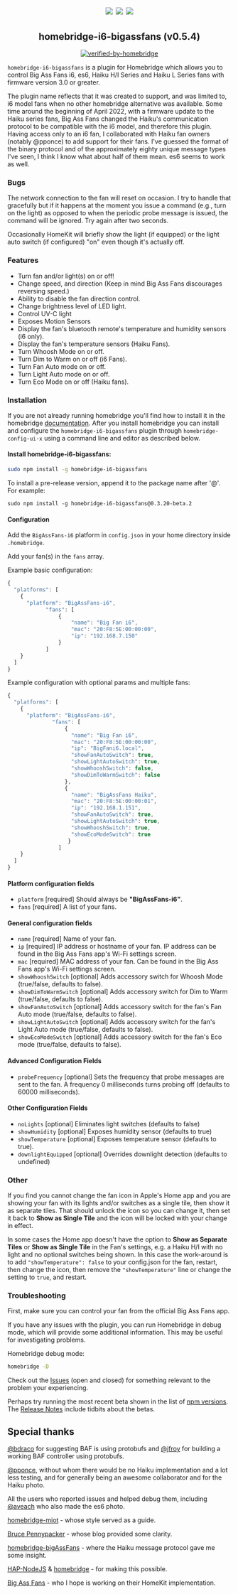 <span align="center">
<h1 align="center"><img src="https://raw.githubusercontent.com/oogje/homebridge-i6-bigAssFans/main/IMG_3799.jpg"/>
<img src="https://raw.githubusercontent.com/oogje/homebridge-i6-bigAssFans/main/HaikuH.jpg"/>
<img src="https://raw.githubusercontent.com/oogje/homebridge-i6-bigAssFans/main/es6.jpeg"/>
</h1>

## homebridge-i6-bigassfans (v0.5.4)

[![verified-by-homebridge](https://badgen.net/badge/homebridge/verified/purple)](https://github.com/homebridge/homebridge/wiki/Verified-Plugins)
<!-- [![homebridge-miot](https://badgen.net/npm/v/homebridge-bigassfans-i6?icon=npm)](https://www.npmjs.com/package/homebridge-bigassfans-i6)
[![mit-license](https://badgen.net/npm/license/lodash)](https://github.com/oogje/homebridge-bigassfans-i6/blob/master/LICENSE)
<!-- [![follow-me-on-twitter](https://badgen.net/twitter/follow/merdok_dev?icon=twitter)](https://twitter.com/merdok_dev) -->
<!-- [![join-discord](https://badgen.net/badge/icon/discord?icon=discord&label=homebridge-xiaomi-fan)](https://discord.gg/AFYUZbk) -->

</span>

`homebridge-i6-bigassfans` is a plugin for Homebridge which allows you to control Big Ass Fans i6, es6, Haiku H/I Series and Haiku L Series fans with firmware version 3.0 or greater.

The plugin name reflects that it was created to support, and was limited to, i6 model fans when no other homebridge
alternative was available. 
Some time around the beginning of April 2022, with a firmware update to the Haiku series fans, Big Ass Fans changed the Haiku's
communication protocol to be compatible with the i6 model, and therefore this plugin. 
Having access only to an i6 fan, I collaborated with Haiku fan owners (notably @pponce) to add support for their fans. 
I've guessed the format of the binary protocol and of the approximately eighty unique message types I've seen, I think I know what about half of them mean.  es6 seems to work as well.

### **Bugs**

The network connection to the fan will reset on occasion.  I try to handle that gracefully but if it happens at the moment you
issue a command (e.g., turn on the light) as opposed to when the periodic probe message is issued, the command will be ignored.  Try again after two seconds.

Occasionally HomeKit will briefly show the light (if equipped) or the light auto switch (if configured) "on" even though it's actually off.


### **Features**

* Turn fan and/or light(s) on or off!
* Change speed, and direction (Keep in mind Big Ass Fans discourages reversing speed.)
* Ability to disable the fan direction control.
* Change brightness level of LED light.
* Control UV-C light
* Exposes Motion Sensors
* Display the fan's bluetooth remote's temperature and humidity sensors (i6 only).
* Display the fan's temperature sensors (Haiku Fans).
* Turn Whoosh Mode on or off.
* Turn Dim to Warm on or off (i6 Fans).
* Turn Fan Auto mode on or off.
* Turn Light Auto mode on or off.
* Turn Eco Mode on or off (Haiku fans).

### **Installation**

If you are not already running homebridge you'll find how to install it in the homebridge [documentation](https://github.com/homebridge/homebridge#readme).  After you install homebridge you can install and configure the `homebridge-i6-bigassfans` plugin through `homebridge-config-ui-x` using a command line and editor as described below.

#### Install homebridge-i6-bigassfans:

```sh
sudo npm install -g homebridge-i6-bigassfans
```
To install a pre-release version, append it to the package name after '@'.  For example:
```
sudo npm install -g homebridge-i6-bigassfans@0.3.20-beta.2
```

#### **Configuration**

Add the `BigAssFans-i6` platform in `config.json` in your home directory inside `.homebridge`.

Add your fan(s) in the `fans` array.

Example basic configuration:

```js
{
  "platforms": [
    {
      "platform": "BigAssFans-i6",
            "fans": [
                {
                    "name": "Big Fan i6",
                    "mac": "20:F8:5E:00:00:00",
                    "ip": "192.168.7.150"
                }
            ]
    }
  ]
}
```

Example configuration with optional params and multiple fans:

```js
{
  "platforms": [
    {
      "platform": "BigAssFans-i6",
              "fans": [
                  {
                    "name": "Big Fan i6",
                    "mac": "20:F8:5E:00:00:00",
                    "ip": "BigFani6.local",
                    "showFanAutoSwitch": true,
                    "showLightAutoSwitch": true,
                    "showWhooshSwitch": false,
                    "showDimToWarmSwitch": false
                  },
                  {
                    "name": "BigAssFans Haiku",
                    "mac": "20:F8:5E:00:00:01",
                    "ip": "192.168.1.151",
                    "showFanAutoSwitch": true,
                    "showLightAutoSwitch": true,
                    "showWhooshSwitch": true,
                    "showEcoModeSwitch": true
                   }
                ]
    }
  ]
}
```

#### Platform configuration fields

* `platform` [required]
Should always be **"BigAssFans-i6"**.
* `fans` [required]
A list of your fans.

#### General configuration fields

* `name` [required]
Name of your fan.
* `ip` [required]
IP address or hostname of your fan.  IP address can be found in the Big Ass Fans app's Wi-Fi settings screen.
* `mac` [required]
MAC address of your fan.  Can be found in the Big Ass Fans app's Wi-Fi settings screen.
* `showWhooshSwitch` [optional]
Adds accessory switch for Whoosh Mode (true/false, defaults to false).
* `showDimToWarmSwitch` [optional]
Adds accessory switch for Dim to Warm (true/false, defaults to false).
* `showFanAutoSwitch` [optional]
Adds accessory switch for the fan's Fan Auto mode (true/false, defaults to false).
* `showLightAutoSwitch` [optional]
Adds accessory switch for the fan's Light Auto mode (true/false, defaults to false).
* `showEcoModeSwitch` [optional]
Adds accessory switch for the fan's Eco mode (true/false, defaults to false).

#### Advanced Configuration Fields

* `probeFrequency` [optional]
Sets the frequency that probe messages are sent to the fan.  A frequency 0 milliseconds turns probing off (defaults to 60000 milliseconds).

#### Other Configuration Fields
* `noLights` [optional] Eliminates light switches (defaults to false)
* `showHumidity` [optional] Exposes humidity sensor (defaults to true)
* `showTemperature` [optional] Exposes temperature sensor (defaults to true).
* `downlightEquipped` [optional] Overrides downlight detection (defaults to undefined)

### **Other**

If you find you cannot change the fan icon in Apple's Home app and you are showing your fan with its lights and/or switches as a single tile, then show it as separate tiles.  That should unlock the icon so you can change it, then set it back to **Show as Single Tile** and the icon will be locked with your change in effect.

In some cases the Home app doesn't have the option to **Show as Separate Tiles** or **Show as Single Tile** in the Fan's settings, e.g. a Haiku H/I with no light and no optional switches being shown.  In this case the work-around is to add `"showTemperature": false` to your  config.json for the fan, restart, then change the icon, then remove the `"showTemperature"` line or change the setting to `true`, and restart.

### **Troubleshooting**

First, make sure you can control your fan from the official Big Ass Fans app.

If you have any issues with the plugin, you can run Homebridge in debug mode, which will provide some additional information. This may be useful for investigating problems.

Homebridge debug mode:

```sh
homebridge -D
```

Check out the [Issues](https://github.com/oogje/homebridge-i6-bigAssFans/issues?q=) (open and closed) for something relevant to the problem your experiencing.

Perhaps try running the most recent beta shown in the list of [npm versions](https://www.npmjs.com/package/homebridge-i6-bigassfans?activeTab=versions).  The [Release Notes](https://github.com/oogje/homebridge-i6-bigAssFans/blob/main/Release%20Notes.md) include tidbits about the betas.


## Special thanks

[@bdraco](https://github.com/bdraco) for suggesting BAF is using protobufs and [@jfroy](https://github.com/jfroy) for building a working BAF controller using protobufs.

[@pponce](https://github.com/pponce), without whom there would be no Haiku implementation and a lot less testing, and for generally being an awesome collaborator and for the Haiku photo.

All the users who reported issues and helped debug them, including [@aveach](https://github.com/aveach) who also made the es6 photo.

[homebridge-miot](https://github.com/merdok/homebridge-miot) - whose style served as a guide.

[Bruce Pennypacker](https://bruce.pennypacker.org/2015/07/17/hacking-bigass-fans-with-senseme/) - whose blog provided some clarity.

[homebridge-bigAssFans](https://github.com/sean9keenan/homebridge-bigAssFans) - where the Haiku message protocol gave me some insight.

[HAP-NodeJS](https://github.com/KhaosT/HAP-NodeJS) & [homebridge](https://github.com/nfarina/homebridge) - for making this possible.

[Big Ass Fans](https://www.bigassfans.com) - who I hope is working on their HomeKit implementation.
